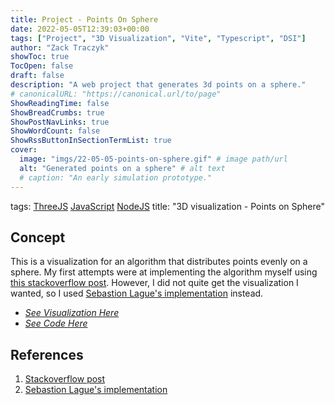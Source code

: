 ```yaml
---
title: Project - Points On Sphere
date: 2022-05-05T12:39:03+00:00
tags: ["Project", "3D Visualization", "Vite", "Typescript", "DSI"]
author: "Zack Traczyk"
showToc: true
TocOpen: false
draft: false
description: "A web project that generates 3d points on a sphere."
# canonicalURL: "https://canonical.url/to/page"
ShowReadingTime: false
ShowBreadCrumbs: true
ShowPostNavLinks: true
ShowWordCount: false
ShowRssButtonInSectionTermList: true
cover:
  image: "imgs/22-05-05-points-on-sphere.gif" # image path/url
  alt: "Generated points on a sphere" # alt text
  # caption: "An early simulation prototype."
---
```

tags: [ThreeJS](/Blog/posts/threejs) [JavaScript](/Blog/posts/javascript) [NodeJS](/Blog/posts/nodejs)
title: "3D visualization - Points on Sphere"

## Concept

This is a visualization for an algorithm that distributes points evenly on a sphere. My first attempts were at implementing the algorithm myself using [this stackoverflow post](https://stackoverflow.com/questions/9600801/evenly-distributing-n-points-on-a-sphere/44164075#44164075). However, I did not quite get the visualization I wanted, so I used [Sebastion Lague's implementation](https://gitiub.com/SebLague/Boids/blob/master/Assets/Scripts/BoidHelper.cs) instead.

- *[See Visualization Here](https://xxzbuckxx.github.io/Points-On-Sphere/)*
- *[See Code Here](https://github.com/xxzbuckxx/Points-On-Sphere)*

## References
1. [Stackoverflow post](https://stackoverflow.com/questions/9600801/evenly-distributing-n-points-on-a-sphere/44164075#44164075)
2. [Sebastion Lague's implementation](https://gitiub.com/SebLague/Boids/blob/master/Assets/Scripts/BoidHelper.cs)
